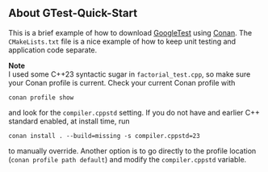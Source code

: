 ## About GTest-Quick-Start
This is a brief example of how to download [GoogleTest](https://google.github.io/googletest/) using [Conan](https://conan.io/). The `CMakeLists.txt` file is a nice example of how to keep unit testing and application code separate.

**Note** \
I used some C++23 syntactic sugar in `factorial_test.cpp`, so make sure your Conan profile is current. Check your current Conan profile with
```
conan profile show
```
and look for the `compiler.cppstd` setting. If you do not have and earlier C++ standard enabled, at install time, run
```
conan install . --build=missing -s compiler.cppstd=23
```
to manually override. Another option is to go directly to the profile location (`conan profile path default`) and modify the `compiler.cppstd` variable.
